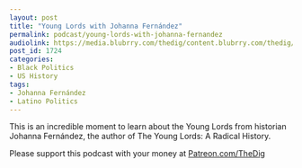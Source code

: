 ```yaml
---
layout: post
title: "Young Lords with Johanna Fernández"
permalink: podcast/young-lords-with-johanna-fernandez
audiolink: https://media.blubrry.com/thedig/content.blubrry.com/thedig/The_Dig-EP_264-Fernandez.mp3
post_id: 1724
categories: 
- Black Politics
- US History
tags: 
- Johanna Fernández
- Latino Politics
---
```


This is an incredible moment to learn about the Young Lords from historian Johanna Fernández, the author of 
The Young Lords: A Radical History.

Please support this podcast with your money at 
[Patreon.com/TheDig](http://Patreon.com/TheDig)